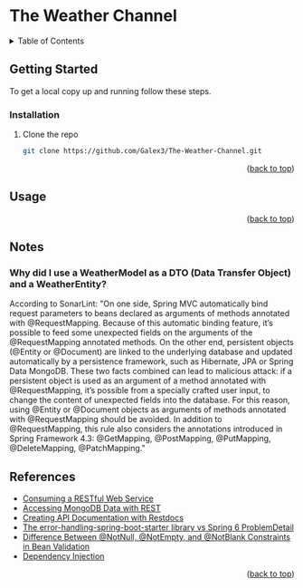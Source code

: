 <a name="readme-top"></a>

# The Weather Channel

<!-- TABLE OF CONTENTS -->
<details>
  <summary>Table of Contents</summary>
  <ol>
    <li>
      <a href="#getting-started">Getting Started</a>
      <ul>
        <li><a href="#installation">Installation</a></li>
      </ul>
    </li>
    <li><a href="#usage">Usage</a></li>
    <li><a href="#references">References</a></li>
  </ol>
</details>



<!-- GETTING STARTED -->
## Getting Started

To get a local copy up and running follow these steps.

### Installation

1. Clone the repo
   ```sh
   git clone https://github.com/Galex3/The-Weather-Channel.git
   ```

<p align="right">(<a href="#readme-top">back to top</a>)</p>



<!-- USAGE EXAMPLES -->
## Usage

<p align="right">(<a href="#readme-top">back to top</a>)</p>



## Notes

### Why did I use a WeatherModel as a DTO (Data Transfer Object) and a WeatherEntity?
According to SonarLint: "On one side, Spring MVC automatically bind request parameters to beans declared as arguments of methods annotated with @RequestMapping. Because of this automatic binding feature, it’s possible to feed some unexpected fields on the arguments of the @RequestMapping annotated methods.
On the other end, persistent objects (@Entity or @Document) are linked to the underlying database and updated automatically by a persistence framework, such as Hibernate, JPA or Spring Data MongoDB.
These two facts combined can lead to malicious attack: if a persistent object is used as an argument of a method annotated with @RequestMapping, it’s possible from a specially crafted user input, to change the content of unexpected fields into the database.
For this reason, using @Entity or @Document objects as arguments of methods annotated with @RequestMapping should be avoided.
In addition to @RequestMapping, this rule also considers the annotations introduced in Spring Framework 4.3: @GetMapping, @PostMapping, @PutMapping, @DeleteMapping, @PatchMapping."



<!-- References -->
## References

* [Consuming a RESTful Web Service](https://spring.io/guides/gs/consuming-rest)
* [Accessing MongoDB Data with REST](https://spring.io/guides/gs/accessing-mongodb-data-rest)
* [Creating API Documentation with Restdocs](https://spring.io/guides/gs/testing-restdocs/)
* [The error-handling-spring-boot-starter library vs Spring 6 ProblemDetail](https://www.wimdeblauwe.com/blog/2022/12/01/the-error-handling-spring-boot-starter-library-vs-spring-6-problemdetail/)
* [Difference Between @NotNull, @NotEmpty, and @NotBlank Constraints in Bean Validation](https://www.baeldung.com/java-bean-validation-not-null-empty-blank)
* [Dependency Injection](https://docs.spring.io/spring-framework/reference/6.1-SNAPSHOT/core/beans/dependencies/factory-collaborators.html)

<p align="right">(<a href="#readme-top">back to top</a>)</p>
